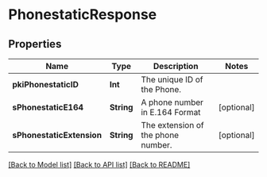 # PhonestaticResponse

## Properties
Name | Type | Description | Notes
------------ | ------------- | ------------- | -------------
**pkiPhonestaticID** | **Int** | The unique ID of the Phone. | 
**sPhonestaticE164** | **String** | A phone number in E.164 Format | [optional] 
**sPhonestaticExtension** | **String** | The extension of the phone number. | [optional] 

[[Back to Model list]](../README.md#documentation-for-models) [[Back to API list]](../README.md#documentation-for-api-endpoints) [[Back to README]](../README.md)


